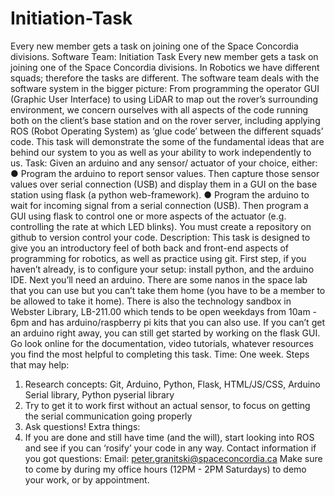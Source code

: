# Initiation-Task
Every new member gets a task on joining one of the Space Concordia divisions.
Software Team: Initiation Task
Every new member gets a task on joining one of the Space Concordia divisions. In Robotics we
have different squads; therefore the tasks are different. The software team deals with the
software system in the bigger picture: From programming the operator GUI (Graphic User
Interface) to using LiDAR to map out the rover’s surrounding environment, we concern
ourselves with all aspects of the code running both on the client’s base station and on the rover
server, including applying ROS (Robot Operating System) as ‘glue code’ between the different
squads’ code. This task will demonstrate the some of the fundamental ideas that are behind our
system to you as well as your ability to work independently to us.
Task: Given an arduino and any sensor/ actuator of your choice, either:
● Program the arduino to report sensor values. Then capture those sensor values over
serial connection (USB) and display them in a GUI on the base station using flask (a
python web-framework).
● Program the arduino to wait for incoming signal from a serial connection (USB). Then
program a GUI using flask to control one or more aspects of the actuator (e.g. controlling
the rate at which LED blinks).
You must create a repository on github to version control your code.
Description: This task is designed to give you an introductory feel of both back and front-end
aspects of programming for robotics, as well as practice using git.
First step, if you haven’t already, is to configure your setup: install python, and the arduino IDE.
Next you’ll need an arduino. There are some nanos in the space lab that you can use but you
can’t take them home (you have to be a member to be allowed to take it home).
There is also the technology sandbox in Webster Library, LB-211.00 which tends to be open
weekdays from 10am - 6pm and has arduino/raspberry pi kits that you can also use. If you can’t
get an arduino right away, you can still get started by working on the flask GUI.
Go look online for the documentation, video tutorials, whatever resources you find the most
helpful to completing this task.
Time: One week.
Steps that may help:
1. Research concepts: Git, Arduino, Python, Flask, HTML/JS/CSS, Arduino Serial library,
Python pyserial library
2. Try to get it to work first without an actual sensor, to focus on getting the serial
communication going properly
3. Ask questions!
Extra things:
1. If you are done and still have time (and the will), start looking into ROS and see if you
can ‘rosify’ your code in any way.
Contact information if you got questions:
Email: peter.granitski@spaceconcordia.ca
Make sure to come by during my office hours (12PM - 2PM Saturdays) to demo your work, or by
appointment.
